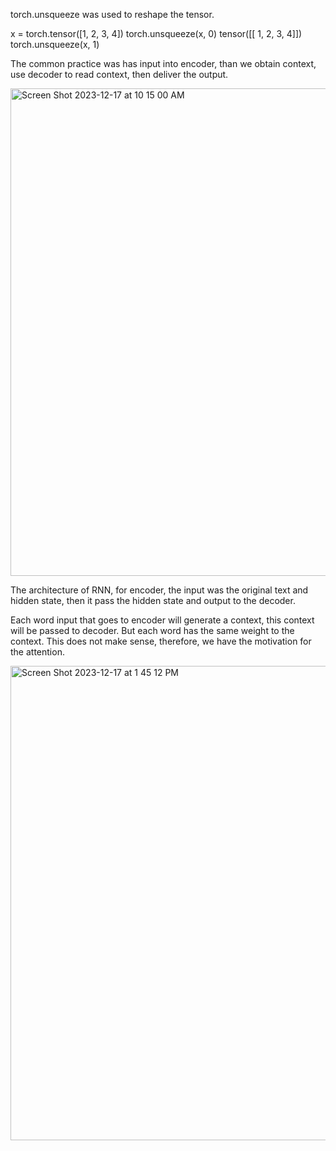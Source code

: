 torch.unsqueeze was used to reshape the tensor. 

x = torch.tensor([1, 2, 3, 4])
torch.unsqueeze(x, 0)
tensor([[ 1,  2,  3,  4]])
torch.unsqueeze(x, 1)

The common practice was has input into encoder, than we obtain context, use decoder to read context, then deliver the output.

<img width="780" alt="Screen Shot 2023-12-17 at 10 15 00 AM" src="https://github.com/daichaoyi/DeepLearning_CS7643/assets/50822172/d5aae7df-c469-4253-9f6f-0c11eadab7bb">

The architecture of RNN, for encoder, the input was the original text and hidden state, then it pass the hidden state and output to the decoder.  

Each word input that goes to encoder will generate a context, this context will be passed to decoder. But each word has the same weight to the context. This does not make sense, therefore, we have the motivation for the attention.

<img width="759" alt="Screen Shot 2023-12-17 at 1 45 12 PM" src="https://github.com/daichaoyi/DeepLearning_CS7643/assets/50822172/dc1c0c84-43fa-4ecd-82d0-3899e94ae8fe">








